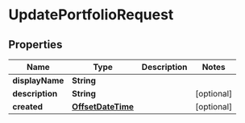 
# UpdatePortfolioRequest

## Properties
Name | Type | Description | Notes
------------ | ------------- | ------------- | -------------
**displayName** | **String** |  | 
**description** | **String** |  |  [optional]
**created** | [**OffsetDateTime**](OffsetDateTime.md) |  |  [optional]



